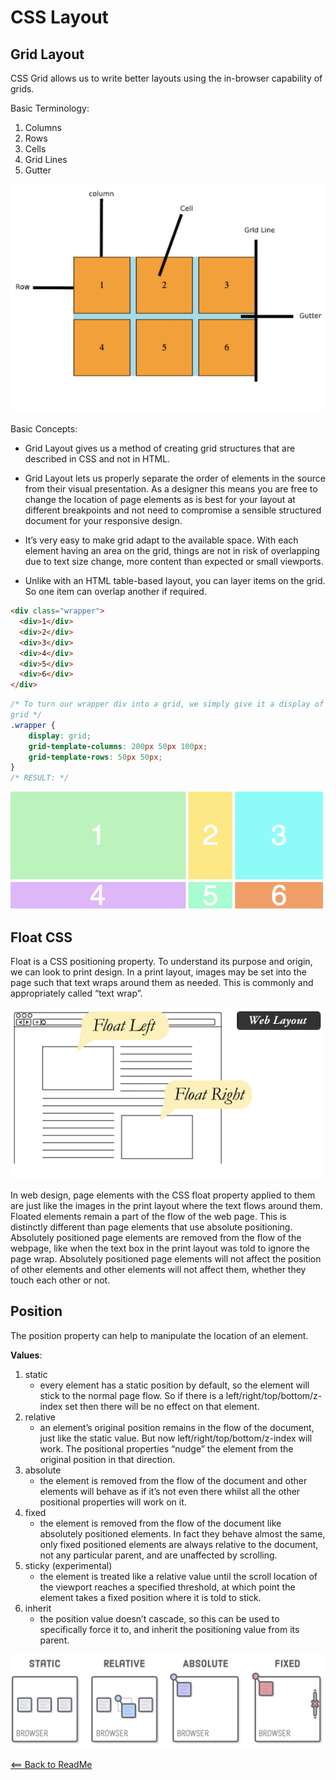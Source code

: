 # CSS Layout

## Grid Layout

CSS Grid allows us to write better layouts using the in-browser capability of grids.  

Basic Terminology:
1. Columns
2. Rows
3. Cells
4. Grid Lines
5. Gutter

![Grid](grid.png)

Basic Concepts: 
- Grid Layout gives us a method of creating grid structures that are described in CSS and not in HTML. 

- Grid Layout lets us properly separate the order of elements in the source from their visual presentation. As a designer this means you are free to change the location of page elements as is best for your layout at different breakpoints and not need to compromise a sensible structured document for your responsive design.

- It’s very easy to make grid adapt to the available space. With each element having an area on the grid, things are not in risk of overlapping due to text size change, more content than expected or small viewports.

- Unlike with an HTML table-based layout, you can layer items on the grid. So one item can overlap another if required.

```html 
<div class="wrapper">
  <div>1</div>
  <div>2</div>
  <div>3</div>
  <div>4</div>
  <div>5</div>
  <div>6</div>
</div>
``` 

```css
/* To turn our wrapper div into a grid, we simply give it a display of
grid */
.wrapper {
    display: grid;
    grid-template-columns: 200px 50px 100px;
    grid-template-rows: 50px 50px;
}
/* RESULT: */
``` 
![Grid](grid1.png)

## Float CSS

Float is a CSS positioning property. To understand its purpose and origin, we can look to print design. In a print layout, images may be set into the page such that text wraps around them as needed. This is commonly and appropriately called “text wrap”.  

![Float](float2.png)

In web design, page elements with the CSS float property applied to them are just like the images in the print layout where the text flows around them. Floated elements remain a part of the flow of the web page. This is distinctly different than page elements that use absolute positioning. Absolutely positioned page elements are removed from the flow of the webpage, like when the text box in the print layout was told to ignore the page wrap. Absolutely positioned page elements will not affect the position of other elements and other elements will not affect them, whether they touch each other or not.

## Position

The position property can help to manipulate the location of an element.  

**Values**:

1. static
    -  every element has a static position by default, so the element will stick to the normal page flow. So if there is a left/right/top/bottom/z-index set then there will be no effect on that element.
2. relative
    -  an element’s original position remains in the flow of the document, just like the static value. But now left/right/top/bottom/z-index will work. The positional properties “nudge” the element from the original position in that direction.
3. absolute 
    - the element is removed from the flow of the document and other elements will behave as if it’s not even there whilst all the other positional properties will work on it.
4. fixed 
    - the element is removed from the flow of the document like absolutely positioned elements. In fact they behave almost the same, only fixed positioned elements are always relative to the document, not any particular parent, and are unaffected by scrolling.
5. sticky (experimental) 
    - the element is treated like a relative value until the scroll location of the viewport reaches a specified threshold, at which point the element takes a fixed position where it is told to stick.
6. inherit 
    - the position value doesn’t cascade, so this can be used to specifically force it to, and inherit the positioning value from its parent.

![position](position.png)  

[<== Back to ReadMe](../README.md)
